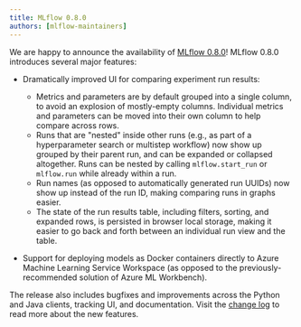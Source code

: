 ```yaml
---
title: MLflow 0.8.0
authors: [mlflow-maintainers]
---
```


We are happy to announce the availability of [MLflow 0.8.0](https://github.com/mlflow/mlflow/releases/tag/v0.8.0)!
MLflow 0.8.0 introduces several major features:

- Dramatically improved UI for comparing experiment run results:

  - Metrics and parameters are by default grouped into a single column, to avoid an explosion of mostly-empty columns. Individual metrics and parameters can be moved into their own column to help compare across rows.
  - Runs that are "nested" inside other runs (e.g., as part of a hyperparameter search or multistep workflow) now show up grouped by their parent run, and can be expanded or collapsed altogether. Runs can be nested by calling `mlflow.start_run` or `mlflow.run` while already within a run.
  - Run names (as opposed to automatically generated run UUIDs) now show up instead of the run ID, making comparing runs in graphs easier.
  - The state of the run results table, including filters, sorting, and expanded rows, is persisted in browser local storage, making it easier to go back and forth between an individual run view and the table.

- Support for deploying models as Docker containers directly to Azure Machine Learning Service Workspace (as opposed to the previously-recommended solution of Azure ML Workbench).

The release also includes bugfixes and improvements across the Python and Java clients, tracking UI, and documentation. Visit the [change log](https://github.com/mlflow/mlflow/blob/master/CHANGELOG.rst#080-2018-11-08) to read more about the new features.
